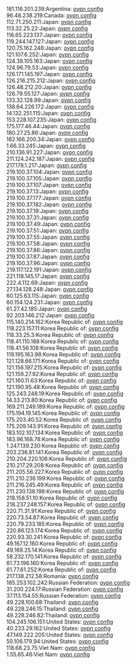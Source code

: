 181.116.201.239:Argentina: [ovpn config](vpn/181_116_201_239.ovpn)  
96.48.238.219:Canada: [ovpn config](vpn/96_48_238_219.ovpn)  
112.71.250.211:Japan: [ovpn config](vpn/112_71_250_211.ovpn)  
113.32.25.22:Japan: [ovpn config](vpn/113_32_25_22.ovpn)  
116.65.223.137:Japan: [ovpn config](vpn/116_65_223_137.ovpn)  
119.244.147.127:Japan: [ovpn config](vpn/119_244_147_127.ovpn)  
120.75.162.246:Japan: [ovpn config](vpn/120_75_162_246.ovpn)  
121.107.6.252:Japan: [ovpn config](vpn/121_107_6_252.ovpn)  
124.38.105.163:Japan: [ovpn config](vpn/124_38_105_163.ovpn)  
124.96.79.53:Japan: [ovpn config](vpn/124_96_79_53.ovpn)  
126.171.145.197:Japan: [ovpn config](vpn/126_171_145_197.ovpn)  
126.216.215.212:Japan: [ovpn config](vpn/126_216_215_212.ovpn)  
126.48.212.20:Japan: [ovpn config](vpn/126_48_212_20.ovpn)  
126.79.55.127:Japan: [ovpn config](vpn/126_79_55_127.ovpn)  
133.32.128.99:Japan: [ovpn config](vpn/133_32_128_99.ovpn)  
138.64.226.172:Japan: [ovpn config](vpn/138_64_226_172.ovpn)  
14.132.251.115:Japan: [ovpn config](vpn/14_132_251_115.ovpn)  
153.228.107.235:Japan: [ovpn config](vpn/153_228_107_235.ovpn)  
175.177.46.44:Japan: [ovpn config](vpn/175_177_46_44.ovpn)  
180.27.25.86:Japan: [ovpn config](vpn/180_27_25_86.ovpn)  
182.166.200.34:Japan: [ovpn config](vpn/182_166_200_34.ovpn)  
1.66.33.245:Japan: [ovpn config](vpn/1_66_33_245.ovpn)  
210.136.91.227:Japan: [ovpn config](vpn/210_136_91_227.ovpn)  
211.124.242.187:Japan: [ovpn config](vpn/211_124_242_187.ovpn)  
217.178.1.217:Japan: [ovpn config](vpn/217_178_1_217.ovpn)  
219.100.37.104:Japan: [ovpn config](vpn/219_100_37_104.ovpn)  
219.100.37.105:Japan: [ovpn config](vpn/219_100_37_105.ovpn)  
219.100.37.107:Japan: [ovpn config](vpn/219_100_37_107.ovpn)  
219.100.37.13:Japan: [ovpn config](vpn/219_100_37_13.ovpn)  
219.100.37.177:Japan: [ovpn config](vpn/219_100_37_177.ovpn)  
219.100.37.182:Japan: [ovpn config](vpn/219_100_37_182.ovpn)  
219.100.37.19:Japan: [ovpn config](vpn/219_100_37_19.ovpn)  
219.100.37.31:Japan: [ovpn config](vpn/219_100_37_31.ovpn)  
219.100.37.49:Japan: [ovpn config](vpn/219_100_37_49.ovpn)  
219.100.37.51:Japan: [ovpn config](vpn/219_100_37_51.ovpn)  
219.100.37.55:Japan: [ovpn config](vpn/219_100_37_55.ovpn)  
219.100.37.58:Japan: [ovpn config](vpn/219_100_37_58.ovpn)  
219.100.37.86:Japan: [ovpn config](vpn/219_100_37_86.ovpn)  
219.100.37.87:Japan: [ovpn config](vpn/219_100_37_87.ovpn)  
219.100.37.96:Japan: [ovpn config](vpn/219_100_37_96.ovpn)  
219.117.122.191:Japan: [ovpn config](vpn/219_117_122_191.ovpn)  
221.118.145.17:Japan: [ovpn config](vpn/221_118_145_17.ovpn)  
222.4.112.69:Japan: [ovpn config](vpn/222_4_112_69.ovpn)  
27.134.128.248:Japan: [ovpn config](vpn/27_134_128_248.ovpn)  
60.125.63.115:Japan: [ovpn config](vpn/60_125_63_115.ovpn)  
60.154.124.231:Japan: [ovpn config](vpn/60_154_124_231.ovpn)  
61.27.42.185:Japan: [ovpn config](vpn/61_27_42_185.ovpn)  
92.203.146.212:Japan: [ovpn config](vpn/92_203_146_212.ovpn)  
115.140.214.162:Korea Republic of: [ovpn config](vpn/115_140_214_162.ovpn)  
118.223.157.11:Korea Republic of: [ovpn config](vpn/118_223_157_11.ovpn)  
118.33.25.3:Korea Republic of: [ovpn config](vpn/118_33_25_3.ovpn)  
118.41.110.188:Korea Republic of: [ovpn config](vpn/118_41_110_188.ovpn)  
118.41.56.108:Korea Republic of: [ovpn config](vpn/118_41_56_108.ovpn)  
119.195.163.98:Korea Republic of: [ovpn config](vpn/119_195_163_98.ovpn)  
121.128.66.171:Korea Republic of: [ovpn config](vpn/121_128_66_171.ovpn)  
121.156.197.215:Korea Republic of: [ovpn config](vpn/121_156_197_215.ovpn)  
121.159.27.92:Korea Republic of: [ovpn config](vpn/121_159_27_92.ovpn)  
121.160.11.63:Korea Republic of: [ovpn config](vpn/121_160_11_63.ovpn)  
121.190.95.48:Korea Republic of: [ovpn config](vpn/121_190_95_48.ovpn)  
125.243.248.19:Korea Republic of: [ovpn config](vpn/125_243_248_19.ovpn)  
14.33.213.80:Korea Republic of: [ovpn config](vpn/14_33_213_80.ovpn)  
169.211.249.189:Korea Republic of: [ovpn config](vpn/169_211_249_189.ovpn)  
175.194.19.145:Korea Republic of: [ovpn config](vpn/175_194_19_145.ovpn)  
175.203.40.52:Korea Republic of: [ovpn config](vpn/175_203_40_52.ovpn)  
175.209.143.91:Korea Republic of: [ovpn config](vpn/175_209_143_91.ovpn)  
183.102.107.134:Korea Republic of: [ovpn config](vpn/183_102_107_134.ovpn)  
183.96.168.78:Korea Republic of: [ovpn config](vpn/183_96_168_78.ovpn)  
1.247.139.230:Korea Republic of: [ovpn config](vpn/1_247_139_230.ovpn)  
203.236.81.141:Korea Republic of: [ovpn config](vpn/203_236_81_141.ovpn)  
210.204.220.106:Korea Republic of: [ovpn config](vpn/210_204_220_106.ovpn)  
210.217.29.208:Korea Republic of: [ovpn config](vpn/210_217_29_208.ovpn)  
211.205.56.227:Korea Republic of: [ovpn config](vpn/211_205_56_227.ovpn)  
211.210.236.199:Korea Republic of: [ovpn config](vpn/211_210_236_199.ovpn)  
211.216.245.49:Korea Republic of: [ovpn config](vpn/211_216_245_49.ovpn)  
211.230.138.198:Korea Republic of: [ovpn config](vpn/211_230_138_198.ovpn)  
218.158.51.10:Korea Republic of: [ovpn config](vpn/218_158_51_10.ovpn)  
218.237.248.157:Korea Republic of: [ovpn config](vpn/218_237_248_157.ovpn)  
220.71.31.91:Korea Republic of: [ovpn config](vpn/220_71_31_91.ovpn)  
220.73.54.87:Korea Republic of: [ovpn config](vpn/220_73_54_87.ovpn)  
220.79.233.185:Korea Republic of: [ovpn config](vpn/220_79_233_185.ovpn)  
220.86.123.174:Korea Republic of: [ovpn config](vpn/220_86_123_174.ovpn)  
220.93.30.241:Korea Republic of: [ovpn config](vpn/220_93_30_241.ovpn)  
49.167.12.160:Korea Republic of: [ovpn config](vpn/49_167_12_160.ovpn)  
49.169.25.14:Korea Republic of: [ovpn config](vpn/49_169_25_14.ovpn)  
58.232.170.141:Korea Republic of: [ovpn config](vpn/58_232_170_141.ovpn)  
61.73.196.160:Korea Republic of: [ovpn config](vpn/61_73_196_160.ovpn)  
61.77.61.252:Korea Republic of: [ovpn config](vpn/61_77_61_252.ovpn)  
217.138.212.58:Romania: [ovpn config](vpn/217_138_212_58.ovpn)  
185.253.102.242:Russian Federation: [ovpn config](vpn/185_253_102_242.ovpn)  
31.200.224.17:Russian Federation: [ovpn config](vpn/31_200_224_17.ovpn)  
37.113.154.55:Russian Federation: [ovpn config](vpn/37_113_154_55.ovpn)  
49.228.100.68:Thailand: [ovpn config](vpn/49_228_100_68.ovpn)  
49.228.246.15:Thailand: [ovpn config](vpn/49_228_246_15.ovpn)  
49.228.246.82:Thailand: [ovpn config](vpn/49_228_246_82.ovpn)  
104.245.106.151:United States: [ovpn config](vpn/104_245_106_151.ovpn)  
40.233.29.162:United States: [ovpn config](vpn/40_233_29_162.ovpn)  
47.149.222.205:United States: [ovpn config](vpn/47_149_222_205.ovpn)  
50.106.179.94:United States: [ovpn config](vpn/50_106_179_94.ovpn)  
118.68.23.75:Viet Nam: [ovpn config](vpn/118_68_23_75.ovpn)  
1.55.65.46:Viet Nam: [ovpn config](vpn/1_55_65_46.ovpn)  
